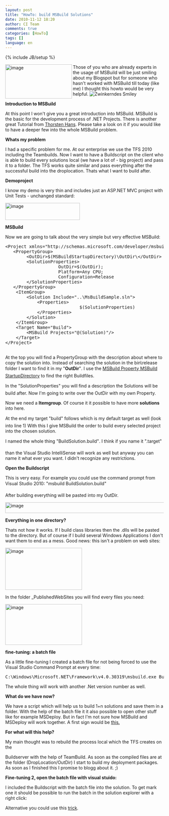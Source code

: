```yaml
---
layout: post
title: "HowTo: build MSBuild Solutions"
date: 2010-11-12 18:20
author: CI Team
comments: true
categories: [HowTo]
tags: []
language: en
---
```

{% include JB/setup %}
<p><img title="image" border="0" alt="image" align="left" src="{{BASE_PATH}}/assets/wp-images-de/image_thumb241.png" width="212" height="108" />Those of you who are already experts in the usage of MSBuild will be just smiling about my Blogspot but for someone who hasn't worked with MSBuild till today (like me) I thought this howto would be very helpful. <img style="border-bottom-style: none; border-right-style: none; border-top-style: none; border-left-style: none" class="wlEmoticon wlEmoticon-winkingsmile" alt="Zwinkerndes Smiley" src="{{BASE_PATH}}/assets/wp-images-en/wlEmoticon-winkingsmile.png" /></p>  

<p><b>Introduction to MSBuild</b></p>  

<p>At this point I won't give you a great introduction into MSBuild. MSBuild is the basic for the development process of .NET Projects. There is another great Tutorial from <a href="http://dotnet-forum.de/blogs/thorstenhans/pages/das-msbuild-universum.aspx">Thorsten Hans</a>. Please take a look on it if you would like to have a deeper few into the whole MSBuild problem.</p>
<p><b>Whats my problem </b></p>
<p>I had a specific problem for me. At our enterprise we use the TFS 2010 including the Teambuilds. Now I want to have a Buildscript on the client who is able to build every solutions local (we have a lot of - big project) and pass it to a folder. The TFS works quite similar and pass everything after the successful build into the droplocation. Thats what I want to build after.</p>
<p><b>Demoproject</b></p>
<p>I know my demo is very thin and includes just an ASP.NET MVC project with Unit Tests - unchanged standard:</p>
<p><a href="{{BASE_PATH}}/assets/wp-images-en/image91.png"><img style="background-image: none; border-right-width: 0px; padding-left: 0px; padding-right: 0px; display: inline; border-top-width: 0px; border-bottom-width: 0px; border-left-width: 0px; padding-top: 0px" title="image" border="0" alt="image" src="{{BASE_PATH}}/assets/wp-images-en/image_thumb.png" width="237" height="54" /></a></p>
<p><b>MSBuild</b></p>  

<p>Now we are going to talk about the very simple but very effective MSBuild:</p>  <div style="padding-bottom: 0px; margin: 0px; padding-left: 0px; padding-right: 0px; display: inline; float: none; padding-top: 0px" id="scid:812469c5-0cb0-4c63-8c15-c81123a09de7:2ee4d827-d921-4efe-8586-0a71efa23a8c" class="wlWriterEditableSmartContent"><pre name="code" class="c#">&lt;Project xmlns="http://schemas.microsoft.com/developer/msbuild/2003" DefaultTargets="Build"&gt;
   &lt;PropertyGroup&gt;
		&lt;OutDir&gt;$(MSBuildStartupDirectory)\OutDir\&lt;/OutDir&gt;
		&lt;SolutionProperties&gt;
					OutDir=$(OutDir);
					Platform=Any CPU;
					Configuration=Release
		&lt;/SolutionProperties&gt;
   &lt;/PropertyGroup&gt;
	&lt;ItemGroup&gt;
		&lt;Solution Include="..\MsBuildSample.sln"&gt;
			&lt;Properties&gt;
							$(SolutionProperties)
			&lt;/Properties&gt;
		&lt;/Solution&gt;
	&lt;/ItemGroup&gt;
	&lt;Target Name="Build"&gt;
		&lt;MSBuild Projects="@(Solution)"/&gt;
	&lt;/Target&gt;
&lt;/Project&gt;
 
</pre>
</div>


<p>At the top you will find a PropertyGroup with the description about where to copy the solution into. Instead of searching the solution in the bin\release folder I want to find it in my "<strong>OutDir</strong>". I use the <a href="http://msdn.microsoft.com/en-us/library/ms164309.aspx">MSBuild Property MSBuild StartupDirectory</a> to find the right Buildfiles.</p>

<p>In the "SolutionProperties" you will find a description the Solutions will be build after. Now I'm going to write over the OutDir with my own Property.</p>

<p>Now we need a <strong>Itemgroup</strong>. Of course it it possible to have more <strong>solutions </strong>into here.</p>

<p>At the end my target "build" follows which is my default target as well (look into line 1) With this I give MSBuild the order to build every selected project into the chosen solution.</p>

<p>I named the whole thing "BuildSolution.build". I think if you name it ".target"</p>

<p>than the Visual Studio IntelliSense will work as well but anyway you can name it what ever you want. I didn't recognize any restrictions.</p>

<p><b>Open the Buildscript</b></p>

<p>This is very easy. For example you could use the command prompt from Visual Studio 2010: "msbuild BuildSolution.build"</p>

<p>After building everything will be pasted into my OutDir.</p>

<p><img title="image" border="0" alt="image" src="{{BASE_PATH}}/assets/wp-images-de/image_thumb243.png" width="520" height="34" /></p>

<p><b>Everything in one directory?</b></p>

<p>Thats not how it works. If I build class libraries then the .dlls will be pasted to the directory. But of course if I build several Windows Applications I don't want them to end as a mess. Good news: this isn't a problem on web sites:</p>

<p><a href="{{BASE_PATH}}/assets/wp-images-en/image92.png"><img style="background-image: none; border-right-width: 0px; padding-left: 0px; padding-right: 0px; display: inline; border-top-width: 0px; border-bottom-width: 0px; border-left-width: 0px; padding-top: 0px" title="image" border="0" alt="image" src="{{BASE_PATH}}/assets/wp-images-en/image_thumb1.png" width="244" height="133" /></a></p>

<p>In the folder _PublishedWebSites you will find every files you need:</p>

<p><a href="{{BASE_PATH}}/assets/wp-images-en/image93.png"><img style="background-image: none; border-right-width: 0px; padding-left: 0px; padding-right: 0px; display: inline; border-top-width: 0px; border-bottom-width: 0px; border-left-width: 0px; padding-top: 0px" title="image" border="0" alt="image" src="{{BASE_PATH}}/assets/wp-images-en/image_thumb2.png" width="244" height="129" /></a></p>

<p><b>fine-tuning: a batch file</b></p>




<p>As a little fine-tuning I created a batch file for not being forced to use the Visual Studio Command Prompt at every time:</p>

<div style="padding-bottom: 0px; margin: 0px; padding-left: 0px; padding-right: 0px; display: inline; float: none; padding-top: 0px" id="scid:812469c5-0cb0-4c63-8c15-c81123a09de7:d98e8867-f59c-4233-9b77-3b36db29d844" class="wlWriterEditableSmartContent"><pre name="code" class="c#">C:\Windows\Microsoft.NET\Framework\v4.0.30319\msbuild.exe Buildsolution.build
</pre>
</div>


<p>The whole thing will work with another .Net version number as well.</p>




<p><b>What do we have now?</b></p>




<p>We have a script which will help us to build 1+n solutions and save them in a folder. With the help of the batch file it it also possible to open other stuff like for example MSDeploy. But in fact I'm not sure how MSBuild and MSDeploy will work together. A first sign would be <a href="http://raquila.com/software/using-ms-deploy-instead-of-copy-command-in-msbuild/">this.</a></p>

<p><b>For what will this help?</b></p>




<p>My main thought was to rebuild the process local which the TFS creates on the</p>

<p>Buildserver with the help of TeamBuild. As soon as the compiled files are at the folder (DropLocation/OutDir) I start to build my deployment packages. As soon as I finished this I promise to blogg about it. ;)</p>

<p><b>Fine-tuning 2, open the batch file with visual stuido:</b></p>

<p>I included the Buildscript with the batch file into the solution. To get mark one it should be possible to run the batch in the solution explorer with a right click:</p>

<p>Alternative you could use this <a href="http://www.rickglos.com/post/How-to-run-windows-batch-files-from-Visual-Studio-2010-Solution-Explorer.aspx">trick</a>.</p>
